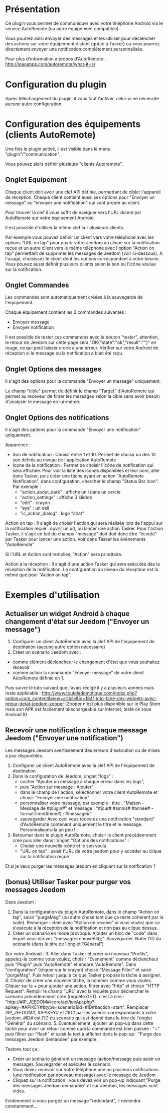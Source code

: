 Présentation
============

Ce plugin vous permet de communiquer avec votre téléphone Android via le service AutoRemote (ou autre équipement compatible).

Vous pourrez ainsi envoyer des messages et les utiliser pour déclencher des actions sur votre équipement distant (grâce à Tasker) ou vous pourrez directement envoyer une notification complètement personnalisée.

Pour plus d'information à propos d'AutoRemote : http://joaoapps.com/autoremote/what-it-is/

Configuration du plugin
========================

Après téléchargement du plugin, il vous faut l’activer, celui-ci ne nécessite aucune autre configuration.

Configuration des équipements (clients AutoRemote)
=================================================

Une fois le plugin activé, il est visible dans le menu "plugin"/"communication".

Vous pouvez alors définir plusieurs "clients Autoremote".

Onglet Equipement
-----------------

Chaque client doit avoir une clef API définie, permettant de cibler l'appareil de réception.
Chaque client contient aussi ses options pour "Envoyer un message" ou "envoyer une notification" qui sont propre au client.

Pour trouver la clef il vous suffit de naviguer vers l'URL donné par AutoRemote sur votre équipement Android.

Il est possible d'utiliser la même clef sur plusieurs clients.

Par exemple vous pouvez définir un client vers votre téléphone avec les options "URL on tap" pour ouvrir votre Jeedom au clique sur la notification reçue et un autre client vers le même téléphone avec l'option "Action on tap" permettant de supprimer les messages de Jeedom (voir ci-dessous). A l'usage, choisissez le client dont les options correspondent à votre besoin.
Vous pouvez aussi définir plusieurs clients selon le son ou l'icône voulue sur la notification.

Onglet Commandes
-----------------

Les commandes sont automatiquement créées à la sauvegarde de l'équipement.

Chaque équipement contient les 2 commandes suivantes :
- Envoyer message
- Envoyer notification

Il est possible de tester ces commandes avec le bouton "tester", attention, le retour de Jeedom sur cette page sera "OK{"state":"ok","result":""}" en rouge, ce qui peut laisser croire à une erreur. Vérifier sur votre Android de réception si le message ou la notification a bien été reçu.

Onglet Options des messages
--------------------------

Il s'agit des options pour la commande "Envoyer un message" uniquement.

Le champ "cible" permet de définir le champ "Target" d'AutoRemote qui permet au receveur de filtrer les messages selon la cible sans avoir besoin d'analyser le message en lui-même.

Onglet Options des notifications
--------------------------------

Il s'agit des options pour la commande "Envoyer une notification" uniquement.

Apparence :
- Son de notification : Choisir entre 1 et 10. Permet de choisir un des 10 son définis au niveau de l'application AutoRemote
- Icone de la notification : Permet de choisir l'icône de notification qui sera affichée. Pour voir la liste des icônes disponibles et leur nom, aller dans Tasker, puis créer une tâche ayant en action "AutoRemote Notification", dans configuration, chercher le champ "Status Bar Icon". Par exemple :
   - "action_about_dark" : affiche un i dans un cercle
   - "action_settings" : affiche 3 sliders
   - "edit" : crayon
   - "eye" : un oeil
   - "ic_action_dialog" : logo "chat"

Action on tap :
Il s'agit de choisir l'action qui sera réalisée lors de l'appui sur la notification reçue : ouvrir un url, ou lancer une action Tasker. Pour l'action Tasker, il s'agit en fait du champs "message" doit doit donc être "écouté" par Tasker pour lancer une action. Voir dans Tasker les événements "AutoRemote"

Si l'URL et Action sont remplies, "Action" sera prioritaire.

Action à la réception :
Il s'agit d'une action Tasker qui sera exécutée dès la réception de la notification.
La configuration au niveau du récepteur est la même que pour "Action on tap".

Exemples d'utilisation
======================

Actualiser un widget Android à chaque changement d'état sur Jeedom ("Envoyer un message")
-------------------------------------------------------------------------------

1. Configurer un client AutoRemote avec la clef API de l'équipement de destination (aucune autre option nécessaire)
2. Créer un scénario Jeedom avec :
  - comme élément déclencheur le changement d'état que vous souhaitez recevoir
  - comme action la commande "Envoyer message" de votre client AutoRemote définie en 1.

Puis suivre le tuto suivant que j'avais rédigé il y a plusieurs années mais reste applicable : http://www.touteladomotique.com/index.php?option=com_content&view=article&id=1841:tuto-faire-des-widgets-avec-retour-detat-jeedom-zooper
(Zooper n'est plus disponible sur le Play Store mais son APK est facilement téléchargeable sur internet, testé ok sous Android 9)

Recevoir une notification à chaque message Jeedom ("Envoyer une notification")
-------------------------------------------------------------------------------

Les messages Jeedom avertissement des erreurs d'exécution ou de mises à jour disponibles.

1. Configurer un client AutoRemote avec la clef API de l'équipement de destination
2. Dans la configuration de Jeedom, onglet "logs" :
   - cocher "Ajouter un message à chaque erreur dans les logs",
   - puis "Action sur message : Ajouter"
   - dans le champ de l'action, sélectionner votre client AutoRemote et choisir "Envoyer une notification"
   - personnaliser votre message, par exemple : titre : "Maison - Message de #plugin#" et message : "#jour# #smois# #annee# - formatTime(#time#) : #message#"
   - sauvegarder
Avec ceci vous recevrez une notification "standard" d'AutoRemote contenant uniquement le titre et le message. Personnalisons-la un peu ! :
3. Retourner dans le plugin AutoRemote, choisir le client précédemment créé puis aller dans l'onglet "Options des notifications" :
   - Choisir une nouvelle icône et le son voulu
   - "URL on tap" : saisir l'URL de votre jeedom pour y accéder au clique sur la notification reçue

Et si je veux purger les messages jeedom en cliquant sur la notification ?

(bonus) Utiliser Tasker pour purger vos messages Jeedom
-------------------------------------------------------

Dans Jeedom :
1. Dans la configuration du plugin AutoRemote, dans le champ "Action on tap", saisir "purgeMsg" (ou autre chose tant que ça reste cohérent par la suite). Remarque : idem avec "Action on receive" si vous voulez que ca s'exécute à la réception de la notification et non pas au clique dessus.
2. Créer un scenario en mode provoqué. Ajouter un bloc de "code" dans lequel vous écrivez "message::removeAll();". Sauvegarder. Noter l'ID du scénario (dans le titre de l'onglet "Général")

Sur votre Android :
3. Aller dans Tasker et créer un nouveau "Profils", appelez-le comme vous voulez, choisir "Evenement" comme déclencheur puis "Plugin" puis "AutoRemote" et encore "AutoRemote". Dans "configuration" (cliquer sur le crayon) choisir "Message Filter" et saisir "purgeMsg". Puis retour jusqu'à ce que Tasker propose la tâche à assigner.
4. Choisir de créer une nouvelle tâche, la nommer comme vous voulez. Cliquer sur le + pour ajouter une action, filtrer avec "http" et choisir "HTTP Request". Remplir le champ "URL" avec la requête pour déclencher le scenario précédemment créé (requête GET), c'est à dire : "http://#IP_JEEDOM#/core/api/jeeApi.php?apikey=#APIKEY#&type=scenario&id=#ID#&action=start". Remplacer #IP_JEEDOM#, #APIKEY# et #ID# par les valeurs correspondants à votre jeedom. #ID# est l'ID du scenario qui est donné dans le titre de l'onglet "Général" du scénario.
5. Eventuellement, ajouter un pop-up dans cette tâche pour avoir un retour comme quoi la commande est bien passée : "+" puis filtrer sur "flash" et saisir le text à afficher dans le pop-up : "Purge des messages Jeedom demandée" par exemple.

Testons tout ça :
- Créer un scénario générant un message (action/message puis saisir un message). Sauvegarder et exécuter le scénario.
- Vous devez recevoir sur votre téléphone une ou plusieurs notifications (une notification par nouveau message) avec le message de Jeedom
- Cliquez sur la notification : vous devez voir un pop-up indiquant "Purge des messages Jeedom demandée" et sur Jeedom, les messages sont vides.

Evidemment si vous purgez un message "redondant", il reviendra constamment...
